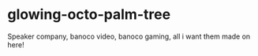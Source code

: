 # glowing-octo-palm-tree
Speaker company, banoco video, banoco gaming, all i want them made on here!
